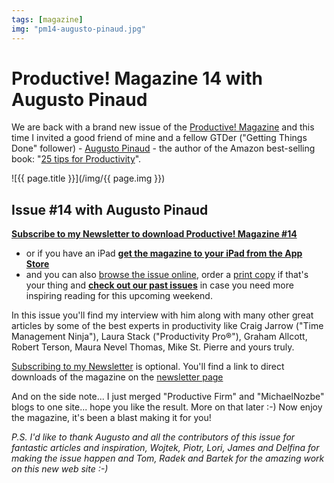```yaml
---
tags: [magazine]
img: "pm14-augusto-pinaud.jpg"
---
```


# Productive! Magazine 14 with Augusto Pinaud

We are back with a brand new issue of the [Productive! Magazine][p] and this time I invited a good friend of mine and a fellow GTDer ("Getting Things Done" follower) - [Augusto Pinaud][a] - the author of the Amazon best-selling book: "[25 tips for Productivity][25]".

<!--More-->

![{{ page.title }}](/img/{{ page.img }})

## Issue #14 with Augusto Pinaud

**[Subscribe to my Newsletter to download Productive! Magazine #14][n]**

- or if you have an iPad **[get the magazine to your iPad from the App Store][appstore]**
- and you can also [browse the issue online][i14], order a [print copy][p14] if that's your thing and **[check out our past issues][p]** in case you need more inspiring reading for this upcoming weekend.

In this issue you'll find my interview with him along with many other great articles by some of the best experts in productivity like Craig Jarrow ("Time Management Ninja"), Laura Stack ("Productivity Pro®"), Graham Allcott, Robert Terson, Maura Nevel Thomas, Mike St. Pierre and yours truly.

[Subscribing to my Newsletter][n] is optional. You'll find a link to direct downloads of the magazine on the [newsletter page][n] 

And on the side note... I just merged "Productive Firm" and "MichaelNozbe" blogs to one site... hope you like the result. More on that later :-) Now enjoy the magazine, it's been a blast making it for you!

*P.S. I'd like to thank Augusto and all the contributors of this issue for fantastic articles and inspiration, Wojtek, Piotr, Lori, James and Delfina for making the issue happen and Tom, Radek and Bartek for the amazing work on this new web site :-)*

[i14]: http://issuu.com/nozbe/docs/productive_magazine_14
[p14]: http://www.magcloud.com/browse/issue/484966
[p]: /productive_magazine
[a]: http://www.augustopinaud.com
[25]: http://www.amazon.com/gp/product/B009DJPVQM?tag=productive-20
[n]: /newsletter/
[appstore]: https://itunes.apple.com/app/productive!/id452699030


[n]: https://michael.gratis/nozbe